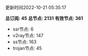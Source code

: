 更新时间2022-10-21 05:35:17

**总订阅: 45**
**总节点: 2131**
**有效节点: 361**
- ssr节点: 6
- v2ray节点: 147
- ss节点: 163
- trojan节点: 45
